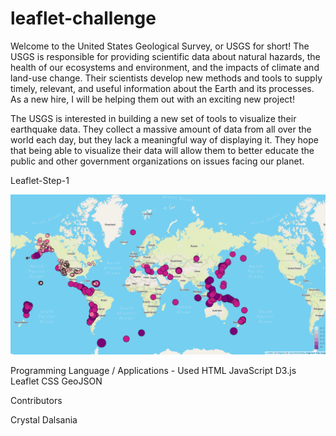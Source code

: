 # leaflet-challenge

Welcome to the United States Geological Survey, or USGS for short! The USGS is responsible for providing scientific data about natural hazards, the health of our ecosystems and environment, and the impacts of climate and land-use change. Their scientists develop new methods and tools to supply timely, relevant, and useful information about the Earth and its processes. As a new hire, I will be helping them out with an exciting new project!

The USGS is interested in building a new set of tools to visualize their earthquake data. They collect a massive amount of data from all over the world each day, but they lack a meaningful way of displaying it. They hope that being able to visualize their data will allow them to better educate the public and other government organizations on issues facing our planet.

Leaflet-Step-1

![Advance](/Images/Leaflet-Step-1.PNG)


Programming Language / Applications - Used
HTML
JavaScript
D3.js
Leaflet
CSS
GeoJSON

Contributors

Crystal Dalsania
